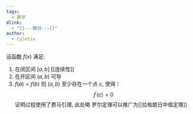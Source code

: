 ```yaml
---
tags:
  - 数学
dlink:
  - "[[---微分---]]"
author:
  - Cyletix
---
```

设函数 $f(x)$ 满足: 
1. 在闭区间 $[a,b]$ [[连续性]]
2. 在开区间 $(a,b)$ 可导
3. $f(a)=f(b)$
则 $(a,b)$ 至少存在一个点 $c$, 使得：
$$f ^ { \prime } ( c ) = 0$$
证明过程使用了费马引理, 此处略
罗尔定理可以推广为[[拉格朗日中值定理]]